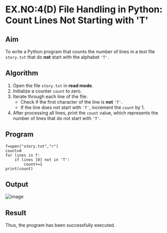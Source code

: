 # EX.NO:4(D) File Handling in Python: Count Lines Not Starting with 'T'

## Aim
To write a Python program that counts the number of lines in a text file `story.txt` that do **not** start with the alphabet `'T'`.

## Algorithm
1. Open the file `story.txt` in **read mode**.
2. Initialize a counter `count` to zero.
3. Iterate through each line of the file:
   - Check if the first character of the line is **not** `'T'`.
   - If the line does not start with `'T'`, increment the `count` by 1.
4. After processing all lines, print the `count` value, which represents the number of lines that do not start with `'T'`.

## Program
```
f=open("story.txt","r")
count=0
for lines in f:
    if lines [0] not in 'T':
        count+=1
print(count)

```
## Output
![image](https://github.com/user-attachments/assets/1ca7d7c3-5613-4999-bcf4-59c76d1aafce)

## Result
 Thus, the program has been successfully executed.
